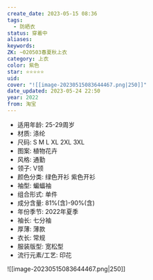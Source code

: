 ```yaml
---
create_date: 2023-05-15 08:36
tags:
  - 防晒衣
status: 穿着中
aliases:
keywords:
ZK: ~020503春夏秋上衣
category: 上衣
color: 紫色
star: ⭐⭐⭐⭐⭐
uid:
cover: "![[image-20230515083644467.png|250]]"
date_updated: 2023-05-24 22:50
year: 2022
from: 淘宝
---
```


- 适用年龄: 25-29周岁
- 材质: 涤纶
- 尺码: S M L XL 2XL 3XL
- 图案: 植物花卉
- 风格: 通勤
- 领子: V领
- 颜色分类: 绿色开衫 紫色开衫
- 袖型: 蝙蝠袖
- 组合形式: 单件
- 成分含量: 81%(含)-90%(含)
- 年份季节: 2022年夏季
- 袖长: 七分袖
- 厚薄: 薄款
- 衣长: 常规
- 服装版型: 宽松型
- 流行元素/工艺: 印花

![[image-20230515083644467.png|250]]
